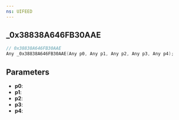 ```yaml
---
ns: UIFEED
---
```

## _0x38838A646FB30AAE

```c
// 0x38838A646FB30AAE
Any _0x38838A646FB30AAE(Any p0, Any p1, Any p2, Any p3, Any p4);
```

## Parameters
* **p0**:
* **p1**:
* **p2**:
* **p3**:
* **p4**:
